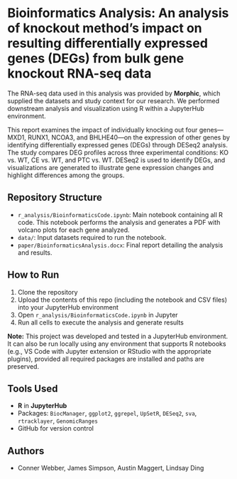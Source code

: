 # Bioinformatics Analysis: An analysis of knockout method’s impact on resulting differentially expressed genes (DEGs) from bulk gene knockout RNA-seq data

The RNA-seq data used in this analysis was provided by **Morphic**, which supplied the datasets and study context for our research. We performed downstream analysis and visualization using R within a JupyterHub environment.

This report examines the impact of individually knocking out four genes—MXD1, RUNX1, NCOA3, and BHLHE40—on the expression of other genes by identifying differentially expressed genes (DEGs) through DESeq2 analysis. The study compares DEG profiles across three experimental conditions: KO vs. WT, CE vs. WT, and PTC vs. WT. DESeq2 is used to identify DEGs, and visualizations are generated to illustrate gene expression changes and highlight differences among the groups.

## Repository Structure

- `r_analysis/BioinformaticsCode.ipynb`: Main notebook containing all R code. This notebook performs the analysis and generates a PDF with volcano plots for each gene analyzed.
- `data/`: Input datasets required to run the notebook.
- `paper/BioinformaticsAnalysis.docx`: Final report detailing the analysis and results.

## How to Run

1. Clone the repository  
2. Upload the contents of this repo (including the notebook and CSV files) into your JupyterHub environment  
3. Open `r_analysis/BioinformaticsCode.ipynb` in Jupyter  
4. Run all cells to execute the analysis and generate results

**Note:** This project was developed and tested in a JupyterHub environment. It can also be run locally using any environment that supports R notebooks (e.g., VS Code with Jupyter extension or RStudio with the appropriate plugins), provided all required packages are installed and paths are preserved.

## Tools Used

- **R** in **JupyterHub**
- Packages: `BiocManager`, `ggplot2`, `ggrepel`, `UpSetR`, `DESeq2`, `sva`, `rtracklayer`, `GenomicRanges`
- GitHub for version control

## Authors

- Conner Webber, James Simpson, Austin Maggert, Lindsay Ding

